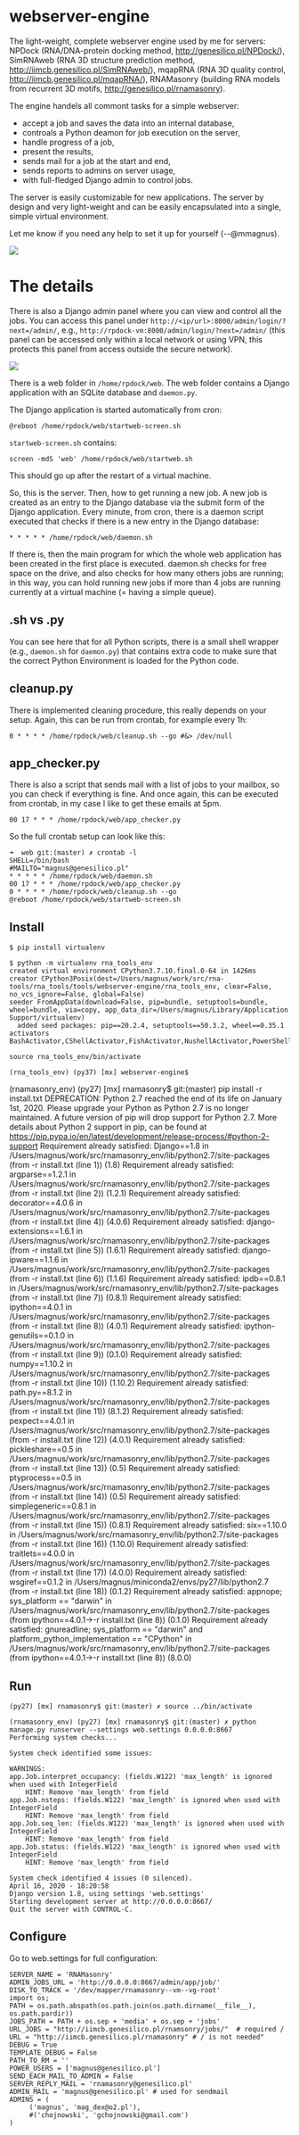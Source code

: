 webserver-engine
===================================

The light-weight, complete webserver engine used by me for servers: NPDock (RNA/DNA-protein docking method, http://genesilico.pl/NPDock/), SimRNAweb (RNA 3D structure prediction method, http://iimcb.genesilico.pl/SimRNAweb/), mqapRNA (RNA 3D quality control, http://iimcb.genesilico.pl/mqapRNA/), RNAMasonry (building RNA models from recurrent 3D motifs, http://genesilico.pl/rnamasonry).

The engine handels all commont tasks for a simple webserver:

- accept a job and saves the data into an internal database,
- controals a Python deamon for job execution on the server,
- handle progress of a job,
- present the results,
- sends mail for a job at the start and end,
- sends reports to admins on server usage,
- with full-fledged Django admin to control jobs.

The server is easily customizable for new applications. The server by design and very light-weight and can be easily encapsulated into a single, simple virtual environment.

Let me know if you need any help to set it up for yourself (--@mmagnus).

![](docs/demo.png)

# The details

There is also a Django admin panel where you can view and control all the jobs. You can access this panel under `http://<ip/url>:8000/admin/login/?next=/admin/`, e.g., `http://rpdock-vm:8000/admin/login/?next=/admin/` (this panel can be accessed only within a local network or using VPN, this protects this panel from access outside the secure network).

![](docs/admin.png)

There is a web folder in `/home/rpdock/web`. The web folder contains a Django application with an SQLite database and `daemon.py`.

The Django application is started automatically from cron:

	@reboot /home/rpdock/web/startweb-screen.sh

`startweb-screen.sh` contains:

	screen -mdS 'web' /home/rpdock/web/startweb.sh

This should go up after the restart of a virtual machine.

So, this is the server. Then, how to get running a new job. A new job is created as an entry to the Django database via the submit form of the Django application. Every minute, from cron, there is a daemon script executed that checks if there is a new entry in the Django database:

	* * * * * /home/rpdock/web/daemon.sh

If there is, then the main program for which the whole web application has been created in the first place is executed. daemon.sh checks for free space on the drive, and also checks for how many others jobs are running; in this way, you can hold running new jobs if more than 4 jobs are running currently at a virtual machine (= having a simple queue).

## .sh vs .py

You can see here that for all Python scripts, there is a small shell wrapper (e.g., `daemon.sh` for `daemon.py`) that contains extra code to make sure that the correct Python Environment is loaded for the Python code.

## cleanup.py
There is implemented cleaning procedure, this really depends on your setup. Again, this can be run from crontab, for example every 1h:

	0 * * * * /home/rpdock/web/cleanup.sh --go #&> /dev/null

## app_checker.py
 
There is also a script that sends mail with a list of jobs to your mailbox, so you can check if everything is fine. And once again, this can be executed from crontab, in my case I like to get these emails at 5pm.

	00 17 * * * /home/rpdock/web/app_checker.py

So the full crontab setup can look like this:

	➜  web git:(master) ✗ crontab -l
	SHELL=/bin/bash
	#MAILTO="magnus@genesilico.pl"
	* * * * * /home/rpdock/web/daemon.sh
	00 17 * * * /home/rpdock/web/app_checker.py
	0 * * * * /home/rpdock/web/cleanup.sh --go
	@reboot /home/rpdock/web/startweb-screen.sh
    
Install
-------------------------------------------------------------------------------

    $ pip install virtualenv

    $ python -m virtualenv rna_tools_env
    created virtual environment CPython3.7.10.final.0-64 in 1426ms
	creator CPython3Posix(dest=/Users/magnus/work/src/rna-tools/rna_tools/tools/webserver-engine/rna_tools_env, clear=False, no_vcs_ignore=False, global=False)
	seeder FromAppData(download=False, pip=bundle, setuptools=bundle, wheel=bundle, via=copy, app_data_dir=/Users/magnus/Library/Application Support/virtualenv)
	  added seed packages: pip==20.2.4, setuptools==50.3.2, wheel==0.35.1
	activators BashActivator,CShellActivator,FishActivator,NushellActivator,PowerShellActivator,PythonActivator
  
    source rna_tools_env/bin/activate
	
	(rna_tools_env) (py37) [mx] webserver-engine$
	
  (rnamasonry_env) (py27) [mx] rnamasonry$ git:(master) pip install -r install.txt
    DEPRECATION: Python 2.7 reached the end of its life on January 1st, 2020. Please upgrade your Python as Python 2.7 is no longer maintained. A future version of pip will drop support for Python 2.7. More details about Python 2 support in pip, can be found at https://pip.pypa.io/en/latest/development/release-process/#python-2-support
    Requirement already satisfied: Django==1.8 in /Users/magnus/work/src/rnamasonry_env/lib/python2.7/site-packages (from -r install.txt (line 1)) (1.8)
    Requirement already satisfied: argparse==1.2.1 in /Users/magnus/work/src/rnamasonry_env/lib/python2.7/site-packages (from -r install.txt (line 2)) (1.2.1)
    Requirement already satisfied: decorator==4.0.6 in /Users/magnus/work/src/rnamasonry_env/lib/python2.7/site-packages (from -r install.txt (line 4)) (4.0.6)
    Requirement already satisfied: django-extensions==1.6.1 in /Users/magnus/work/src/rnamasonry_env/lib/python2.7/site-packages (from -r install.txt (line 5)) (1.6.1)
    Requirement already satisfied: django-ipware==1.1.6 in /Users/magnus/work/src/rnamasonry_env/lib/python2.7/site-packages (from -r install.txt (line 6)) (1.1.6)
    Requirement already satisfied: ipdb==0.8.1 in /Users/magnus/work/src/rnamasonry_env/lib/python2.7/site-packages (from -r install.txt (line 7)) (0.8.1)
    Requirement already satisfied: ipython==4.0.1 in /Users/magnus/work/src/rnamasonry_env/lib/python2.7/site-packages (from -r install.txt (line 8)) (4.0.1)
    Requirement already satisfied: ipython-genutils==0.1.0 in /Users/magnus/work/src/rnamasonry_env/lib/python2.7/site-packages (from -r install.txt (line 9)) (0.1.0)
    Requirement already satisfied: numpy==1.10.2 in /Users/magnus/work/src/rnamasonry_env/lib/python2.7/site-packages (from -r install.txt (line 10)) (1.10.2)
    Requirement already satisfied: path.py==8.1.2 in /Users/magnus/work/src/rnamasonry_env/lib/python2.7/site-packages (from -r install.txt (line 11)) (8.1.2)
    Requirement already satisfied: pexpect==4.0.1 in /Users/magnus/work/src/rnamasonry_env/lib/python2.7/site-packages (from -r install.txt (line 12)) (4.0.1)
    Requirement already satisfied: pickleshare==0.5 in /Users/magnus/work/src/rnamasonry_env/lib/python2.7/site-packages (from -r install.txt (line 13)) (0.5)
    Requirement already satisfied: ptyprocess==0.5 in /Users/magnus/work/src/rnamasonry_env/lib/python2.7/site-packages (from -r install.txt (line 14)) (0.5)
    Requirement already satisfied: simplegeneric==0.8.1 in /Users/magnus/work/src/rnamasonry_env/lib/python2.7/site-packages (from -r install.txt (line 15)) (0.8.1)
    Requirement already satisfied: six==1.10.0 in /Users/magnus/work/src/rnamasonry_env/lib/python2.7/site-packages (from -r install.txt (line 16)) (1.10.0)
    Requirement already satisfied: traitlets==4.0.0 in /Users/magnus/work/src/rnamasonry_env/lib/python2.7/site-packages (from -r install.txt (line 17)) (4.0.0)
    Requirement already satisfied: wsgiref==0.1.2 in /Users/magnus/miniconda2/envs/py27/lib/python2.7 (from -r install.txt (line 18)) (0.1.2)
    Requirement already satisfied: appnope; sys_platform == "darwin" in /Users/magnus/work/src/rnamasonry_env/lib/python2.7/site-packages (from ipython==4.0.1->-r install.txt (line 8)) (0.1.0)
    Requirement already satisfied: gnureadline; sys_platform == "darwin" and platform_python_implementation == "CPython" in /Users/magnus/work/src/rnamasonry_env/lib/python2.7/site-packages (from ipython==4.0.1->-r install.txt (line 8)) (8.0.0)

Run
-------------------------------------------------------------------------------
    
    (py27) [mx] rnamasonry$ git:(master) ✗ source ../bin/activate
    
    (rnamasonry_env) (py27) [mx] rnamasonry$ git:(master) ✗ python manage.py runserver --settings web.settings 0.0.0.0:8667
    Performing system checks...

    System check identified some issues:

    WARNINGS:
    app.Job.interpret_occupancy: (fields.W122) 'max_length' is ignored when used with IntegerField
        HINT: Remove 'max_length' from field
    app.Job.nsteps: (fields.W122) 'max_length' is ignored when used with IntegerField
        HINT: Remove 'max_length' from field
    app.Job.seq_len: (fields.W122) 'max_length' is ignored when used with IntegerField
        HINT: Remove 'max_length' from field
    app.Job.status: (fields.W122) 'max_length' is ignored when used with IntegerField
        HINT: Remove 'max_length' from field

    System check identified 4 issues (0 silenced).
    April 16, 2020 - 18:20:58
    Django version 1.8, using settings 'web.settings'
    Starting development server at http://0.0.0.0:8667/
    Quit the server with CONTROL-C.

Configure
-------------------------------------------------------------------------------

Go to web.settings for full configuration:

    SERVER_NAME = 'RNAMasonry'
    ADMIN_JOBS_URL = 'http://0.0.0.0:8667/admin/app/job/'
    DISK_TO_TRACK = '/dev/mapper/rnamasonry--vm--vg-root'
    import os; 
    PATH = os.path.abspath(os.path.join(os.path.dirname(__file__), os.path.pardir)) 
    JOBS_PATH = PATH + os.sep + 'media' + os.sep + 'jobs'
    URL_JOBS = "http://iimcb.genesilico.pl/rnamsonry/jobs/"  # required /
    URL = "http://iimcb.genesilico.pl/rnamasonry" # / is not needed"
    DEBUG = True
    TEMPLATE_DEBUG = False
    PATH_TO_RM = ''
    POWER_USERS = ['magnus@genesilico.pl']
    SEND_EACH_MAIL_TO_ADMIN = False
    SERVER_REPLY_MAIL = 'rnamasonry@genesilico.pl'
    ADMIN_MAIL = 'magnus@genesilico.pl' # used for sendmail
    ADMINS = (
         ('magnus', 'mag_dex@o2.pl'),
         #('chojnowski', 'gchojnowski@gmail.com')
    )
